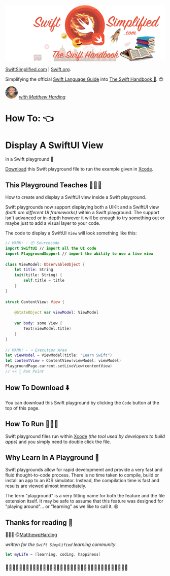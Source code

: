 ![Swift](readme-images/swift-simplified-logo.png)

[SwiftSimplified.com](find-my-swift-version.md) | [Swift.org](https://docs.swift.org).

Simplifying the official [Swift Language Guide](https://docs.swift.org/swift-book/documentation/the-swift-programming-language/thebasics/) into [The Swift Handbook 📖](https://www.swiftsimplified.com/the-swift-handbook). 😍

![instructor](readme-images/instructor-profile.png) [*with Matthew Harding*](https://www.udemy.com/user/iosbfree/)
# How To: 👈
# Display A SwiftUI View 
in a Swift playground 🛝

[Download](https://github.com/MatthewpHarding/FREE-PLAYGROUND-swiftui/archive/refs/heads/main.zip) this Swift playground file to run the example given in [Xcode](https://developer.apple.com/xcode).

## This Playground Teaches 👨🏻‍🏫
How to create and display a SwiftUI view inside a Swift playground. 

Swift playgrounds now support displaying both a UIKit and a SwiftUI view *(both are different UI frameworks)* within a Swift playground. The support isn't advanced or in-depth however it will be enough to try something out or maybe just to add a visual layer to your code.

The code to display a SwiftUI `View` will look something like this:

```Swift
// MARK: - 📦 Sourcecode
import SwiftUI // import all the UI code
import PlaygroundSupport // import the ability to use a live view

class ViewModel: ObservableObject {
    let title: String
    init(title: String) {
        self.title = title
    }
}

struct ContentView: View {
    
    @StateObject var viewModel: ViewModel
    
    var body: some View {
        Text(viewModel.title)
    }
}

// MARK: - ⚡️ Execution Area
let viewModel = ViewModel(title: "Learn Swift")
let contentView = ContentView(viewModel: viewModel)
PlaygroundPage.current.setLiveView(contentView)
// << 🔵 Run Point
```

## How To Download ⬇️
You can download this Swift playground by clicking the `Code` button at the top of this page. 

## How To Run 🏃🏾‍♂️
Swift playground files run within [Xcode](https://developer.apple.com/xcode) *(the tool used by developers to build apps)* and you simply need to double click the file.

## Why Learn In A Playground 🛝
Swift playgrounds allow for rapid developmemt and provide a very fast and fluid thought-to-code process. There is no time taken to compile, build or install an app to an iOS simulator. Instead, the compilation time is fast and results are viewed almost immediately. 

The term "playground" is a very fitting name for both the feature and the file extension itself. It may be safe to assume that this feature was designed for "playing around"... or "learning" as we like to call it. 😆

## Thanks for reading 📖
👨🏼‍💻
@[MatthewpHarding](https://github.com/MatthewpHarding)

*written for the `Swift Simplified` learning community*

```Swift
let myLife = [learning, coding, happiness] 
```
### 🧕🏻👨🏿‍💼👩🏼‍💼👩🏻‍💻👨🏼‍💼🧛🏻‍♀️👩🏼‍💻💁🏽‍♂️🕵🏻‍♂️🧝🏼‍♀️🦹🏼‍♀🧕🏾🧟‍♂️
